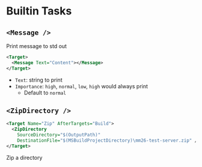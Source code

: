 # Builtin Tasks

## `<Message />`

Print message to std out

```xml
<Target>
  <Message Text="Content"></Message>
</Target>
```

- `Text`: string to print
- `Importance`: `high`, `normal`, `low`, `high` would always print
  - Default to `normal`

## `<ZipDirectory />`

```xml
<Target Name="Zip" AfterTargets="Build">
  <ZipDirectory
    SourceDirectory="$(OutputPath)"
    DestinationFile="$(MSBuildProjectDirectory)\mm26-test-server.zip" />
</Target>
```

Zip a directory
